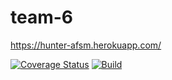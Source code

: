 # team-6
https://hunter-afsm.herokuapp.com/

[![Coverage Status](https://coveralls.io/repos/github/csci-499-fa22/team-6/badge.svg?t=peR2PP)](https://coveralls.io/github/csci-499-fa22/team-6)
[![Build](https://app.travis-ci.com/csci-499-fa22/team-1.svg?token=KBxdrMsjotrSXJEuypsK&branch=main)](https://coveralls.io/github/csci-499-fa22/team-6)
